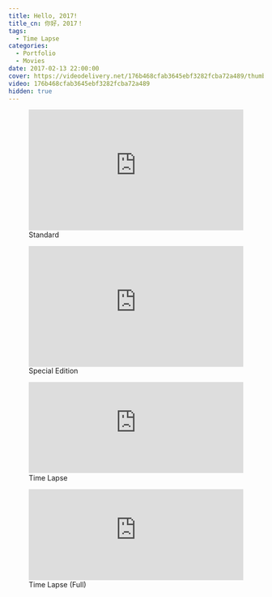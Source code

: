 ```yaml
---
title: Hello, 2017!
title_cn: 你好，2017！
tags:
  - Time Lapse
categories:
  - Portfolio
  - Movies
date: 2017-02-13 22:00:00
cover: https://videodelivery.net/176b468cfab3645ebf3282fcba72a489/thumbnails/thumbnail.jpg?time=47s
video: 176b468cfab3645ebf3282fcba72a489
hidden: true
---
```


<figure>
  <div style="position: relative; padding-top: 56.25%;"><iframe src="https://iframe.videodelivery.net/176b468cfab3645ebf3282fcba72a489?preload=metadata&poster=https%3A%2F%2Fvideodelivery.net%2F176b468cfab3645ebf3282fcba72a489%2Fthumbnails%2Fthumbnail.jpg%3Ftime%3D47s%26height%3D600" style="border: none; position: absolute; top: 0; left: 0; height: 100%; width: 100%;" allow="accelerometer; gyroscope; autoplay; encrypted-media; picture-in-picture;" allowfullscreen="true"></iframe></div>
  <figcaption>Standard</figcaption>
</figure>

<figure>
  <div style="position: relative; padding-top: 56.25%;"><iframe src="https://iframe.videodelivery.net/979ffd0a11d592612143daa66aab7f3c?preload=metadata&poster=https%3A%2F%2Fvideodelivery.net%2F979ffd0a11d592612143daa66aab7f3c%2Fthumbnails%2Fthumbnail.jpg%3Ftime%3D%26height%3D600" style="border: none; position: absolute; top: 0; left: 0; height: 100%; width: 100%;" allow="accelerometer; gyroscope; autoplay; encrypted-media; picture-in-picture;" allowfullscreen="true"></iframe></div>
  <figcaption>Special Edition</figcaption>
</figure>

<figure>
  <div style="position: relative; padding-top: 42.552083333333336%;"><iframe src="https://iframe.videodelivery.net/0d950a67199f3e0bc5c170fddbca1e3a?preload=metadata&poster=https%3A%2F%2Fvideodelivery.net%2F0d950a67199f3e0bc5c170fddbca1e3a%2Fthumbnails%2Fthumbnail.jpg%3Ftime%3D%26height%3D600" style="border: none; position: absolute; top: 0; left: 0; height: 100%; width: 100%;" allow="accelerometer; gyroscope; autoplay; encrypted-media; picture-in-picture;" allowfullscreen="true"></iframe></div>
  <figcaption>Time Lapse</figcaption>
</figure>

<figure>
  <div style="position: relative; padding-top: 42.552083333333336%;"><iframe src="https://iframe.videodelivery.net/3a6ac42a19fdb91ac6bf88592a75d381?preload=metadata&poster=https%3A%2F%2Fvideodelivery.net%2F3a6ac42a19fdb91ac6bf88592a75d381%2Fthumbnails%2Fthumbnail.jpg%3Ftime%3D%26height%3D600" style="border: none; position: absolute; top: 0; left: 0; height: 100%; width: 100%;" allow="accelerometer; gyroscope; autoplay; encrypted-media; picture-in-picture;" allowfullscreen="true"></iframe></div>
  <figcaption>Time Lapse (Full)</figcaption>
</figure>
